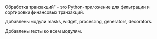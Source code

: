 Обработка транзакций" - это Python-приложение для фильтрации и сортировки финансовых транзакций.

Добавлены модули masks, widget, processing, generators, decorators.

Добавлены тесты ко всем модулям.
